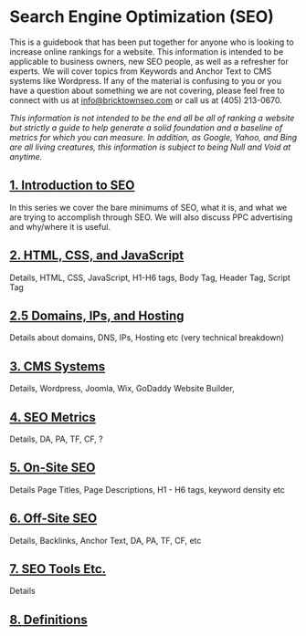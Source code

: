 # Search Engine Optimization (SEO)

This is a guidebook that has been put together for anyone who is looking to increase online rankings for a website. This information is intended to be applicable to business owners, new SEO people, as well as a refresher for experts. We will cover topics from Keywords and Anchor Text to CMS systems like Wordpress. If any of the material is confusing to you or you have a question about something we are not covering, please feel free to connect with us at [info@bricktownseo.com](mailto:info@bricktownseo.com) or call us at (405) 213-0670. 

*This information is not intended to be the end all be all of ranking a website but strictly a guide to help generate a solid foundation and a baseline of metrics for which you can measure. In addition, as Google, Yahoo, and Bing are all living creatures, this information is subject to being Null and Void at anytime.*

## [1. Introduction to SEO](INTRO.md)

In this series we cover the bare minimums of SEO, what it is, and what we are trying to accomplish through SEO. We will also discuss PPC advertising and why/where it is useful. 

## [2. HTML, CSS, and JavaScript](HTML.md)

Details, HTML, CSS, JavaScript, H1-H6 tags, Body Tag, Header Tag, Script Tag

## [2.5 Domains, IPs, and Hosting](DOMAINS.md)

Details about domains, DNS, IPs, Hosting etc (very technical breakdown)

## [3. CMS Systems](CMS.md)

Details, Wordpress, Joomla, Wix, GoDaddy Website Builder, 

## [4. SEO Metrics](SEO.md)

Details, DA, PA, TF, CF, ?

## [5. On-Site SEO](ONSITE.md)

Details Page Titles, Page Descriptions, H1 - H6 tags, keyword density etc

## [6. Off-Site SEO](OFFSITE.md)

Details, Backlinks, Anchor Text, DA, PA, TF, CF, etc

## [7. SEO Tools Etc.](TOOLS.md)

Details

## [8. Definitions](DEFINITIONS.md)

